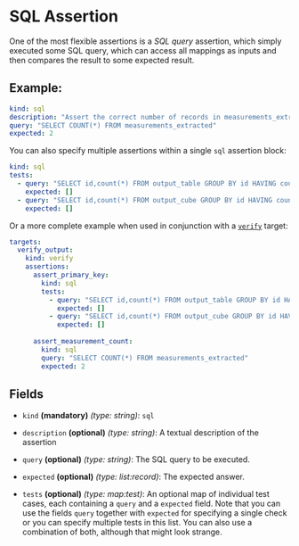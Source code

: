 # SQL Assertion

One of the most flexible assertions is a *SQL query* assertion, which simply executed some SQL query, which can access
all mappings as inputs and then compares the result to some expected result.

## Example:

```yaml
kind: sql
description: "Assert the correct number of records in measurements_extracted"
query: "SELECT COUNT(*) FROM measurements_extracted"
expected: 2
```

You can also specify multiple assertions within a single `sql` assertion block:
```yaml
kind: sql
tests:
  - query: "SELECT id,count(*) FROM output_table GROUP BY id HAVING count(*) > 0"
    expected: []
  - query: "SELECT id,count(*) FROM output_cube GROUP BY id HAVING count(*) > 0"
    expected: []
```

Or a more complete example when used in conjunction with a [`verify`](../target/verify.md) target:
```yaml
targets:
  verify_output:
    kind: verify
    assertions:
      assert_primary_key:
        kind: sql
        tests:
          - query: "SELECT id,count(*) FROM output_table GROUP BY id HAVING count(*) > 0"
            expected: []
          - query: "SELECT id,count(*) FROM output_cube GROUP BY id HAVING count(*) > 0"
            expected: []
      
      assert_measurement_count:
        kind: sql
        query: "SELECT COUNT(*) FROM measurements_extracted"
        expected: 2
```

## Fields

* `kind` **(mandatory)** *(type: string)*: `sql`

* `description` **(optional)** *(type: string)*: 
  A textual description of the assertion

* `query` **(optional)** *(type: string)*: 
  The SQL query to be executed.

* `expected` **(optional)** *(type: list:record)*:
  The expected answer.
  
* `tests` **(optional)** *(type: map:test)*:
  An optional map of individual test cases, each containing a `query` and a `expected` field. Note that you can
  use the fields `query` together with `expected` for specifying a single check or you can specify multiple tests
  in this list. You can also use a combination of both, although that might look strange.
